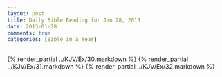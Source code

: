 ```yaml
---
layout: post
title: Daily Bible Reading for Jan 28, 2013
date: 2013-01-28
comments: true
categories: [Bible in a Year]
---
```

{% render_partial ../KJV/Ex/30.markdown %}
{% render_partial ../KJV/Ex/31.markdown %}
{% render_partial ../KJV/Ex/32.markdown %}
